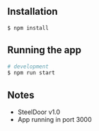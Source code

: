 
## Installation

```bash
$ npm install
```

## Running the app

```bash
# development
$ npm run start
```

## Notes
- SteelDoor v1.0
- App running in port 3000